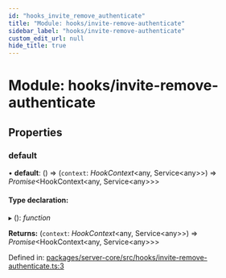 ```yaml
---
id: "hooks_invite_remove_authenticate"
title: "Module: hooks/invite-remove-authenticate"
sidebar_label: "hooks/invite-remove-authenticate"
custom_edit_url: null
hide_title: true
---
```


# Module: hooks/invite-remove-authenticate

## Properties

### default

• **default**: () => (`context`: *HookContext*<any, Service<any\>\>) => *Promise*<HookContext<any, Service<any\>\>\>

#### Type declaration:

▸ (): *function*

**Returns:** (`context`: *HookContext*<any, Service<any\>\>) => *Promise*<HookContext<any, Service<any\>\>\>

Defined in: [packages/server-core/src/hooks/invite-remove-authenticate.ts:3](https://github.com/xr3ngine/xr3ngine/blob/a16a45d7e/packages/server-core/src/hooks/invite-remove-authenticate.ts#L3)
